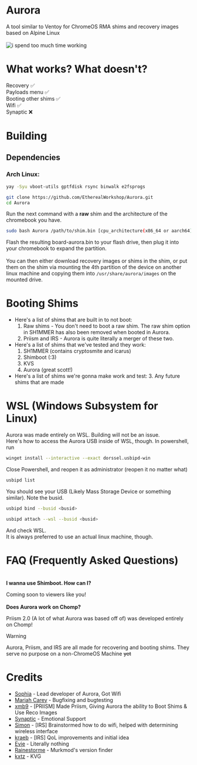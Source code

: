 # Aurora
A tool similar to Ventoy for ChromeOS RMA shims and recovery images based on Alpine Linux<br><br>
![i spend too much time working](https://hackatime-badge.hackclub.com/U085HGVQE9F/Aurora)
# What works? What doesn't?
Recovery :white_check_mark:<br>
Payloads menu :white_check_mark:<br>
Booting other shims :white_check_mark:<br>
Wifi :white_check_mark:<br>
Synaptic :x:<br>

# Building

## Dependencies
### Arch Linux:
```bash
yay -Syu vboot-utils gptfdisk rsync binwalk e2fsprogs
```

```bash
git clone https://github.com/EtherealWorkshop/Aurora.git
cd Aurora
```
Run the next command with a **raw** shim and the architecture of the chromebook you have.
```bash
sudo bash Aurora /path/to/shim.bin [cpu_architecture(x86_64 or aarch64)]
```
Flash the resulting board-aurora.bin to your flash drive, then plug it into your chromebook to expand the partition.<br><br>
You can then either download recovery images or shims in the shim, or put them on the shim via mounting the 4th partition of the device on another linux machine and copying them into `/usr/share/aurora/images` on the mounted drive.

# Booting Shims

- Here's a list of shims that are built in to not boot:
  1. Raw shims  -  You don't need to boot a raw shim. The raw shim option in SH1MMER has also been removed when booted in Aurora.
  2. Priism and IRS - Aurora is quite literally a merger of these two.
- Here's a list of shims that we've tested and they work:
  1. SH1MMER (contains cryptosmite and icarus)
  2. Shimboot (:3)
  3. KVS
  4. Aurora (great scott!)
- Here's a list of shims we're gonna make work and test:
  3. Any future shims that are made

# WSL (Windows Subsystem for Linux)
Aurora was made entirely on WSL. Building will not be an issue.<br>
Here's how to access the Aurora USB inside of WSL, though.
In powershell, run
```bash
winget install --interactive --exact dorssel.usbipd-win
```
Close Powershell, and reopen it as administrator (reopen it no matter what)
```bash
usbipd list
```
You should see your USB (Likely Mass Storage Device or something similar). Note the busid.
```bash
usbipd bind --busid <busid>
```
```bash
usbipd attach --wsl --busid <busid>
```
And check WSL.<br>
It is always preferred to use an actual linux machine, though.

# FAQ (Frequently Asked Questions)
<br><b>I wanna use Shimboot. How can I?</b>

Coming soon to viewers like you!<br><br>
<b>Does Aurora work on Chomp?</b>

  Priism 2.0 (A lot of what Aurora was based off of) was developed entirely on Chomp!
> [!WARNING]
> Aurora, Priism, and IRS are all made for recovering and booting shims. They serve no purpose on a non-ChromeOS Machine ~~yet~~

# Credits
- [Sophia](https://github.com/soap-phia) - Lead developer of Aurora, Got Wifi
- [Mariah Carey](https://github.com/xXMariahScaryXx) - Bugfixing and bugtesting
- [xmb9](https://github.com/xmb9) - [PRIISM] Made Priism, Giving Aurora the ability to Boot Shims & Use Reco Images
- [Synaptic](https://github.com/Synaptic-1234) - Emotional Support
- [Simon](https://github.com/simpansoftware) - [IRS] Brainstormed how to do wifi, helped with determining wireless interface
- [kraeb](https://github.com/DyingHynixMLC) - [IRS] QoL improvements and initial idea
- [Evie](https://github.com/AC3GT) - Literally nothing
- [Rainestorme](https://github.com/rainestorme) - Murkmod's version finder
- [kxtz](https://github.com/kxtzownsu) - KVG
